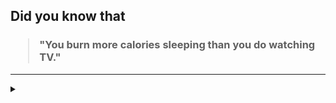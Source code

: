 ## Did you know that

<h3>
  <blockquote>
<!--START_SECTION:debris-->                                                                                                                                                   
"You burn more calories sleeping than you do watching TV."
<!--END_SECTION:debris-->
  </blockquote>
</h3>

-----

<details>
  <summary></summary>

<img src="https://github-readme-stats.vercel.app/api?show_icons=true&hide=issues&username=ekickx"> <img src="https://github-readme-stats.vercel.app/api/top-langs/?layout=compact&username=ekickx">

</details>
